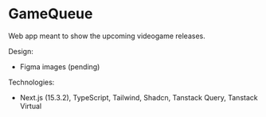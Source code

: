 # GameQueue

Web app meant to show the upcoming videogame releases.

Design:

- Figma images (pending)

Technologies:

- Next.js (15.3.2), TypeScript, Tailwind, Shadcn, Tanstack Query, Tanstack Virtual
